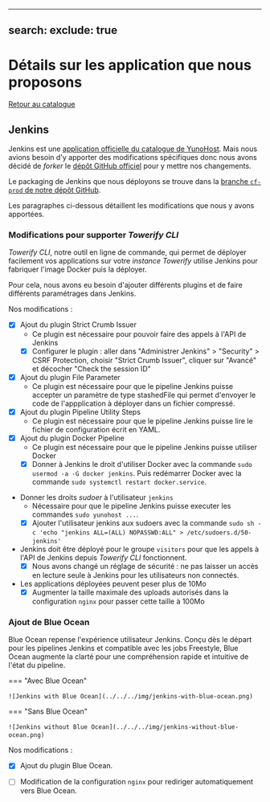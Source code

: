 ---
search:
exclude: true
--

# Détails sur les application que nous proposons

[Retour au catalogue](../how-it-works.md)

## Jenkins

Jenkins est une [application officielle du catalogue de YunoHost][1]. Mais 
nous avions besoin d'y apporter des modifications spécifiques donc nous avons
décidé de _forker_ le [dépôt GitHub officiel][2] pour y mettre nos changements.

Le packaging de Jenkins que nous déployons se trouve dans la [branche `cf-prod`
de notre dépôt GitHub][3].

Les paragraphes ci-dessous détaillent les modifications que nous y avons 
apportées.

[1]: https://apps.yunohost.org/app/jenkins
[2]: https://github.com/YunoHost-Apps/jenkins_ynh
[3]: https://github.com/computablefacts/jenkins_ynh/tree/cf-prod


### Modifications pour supporter *Towerify CLI*

*Towerify CLI*, notre outil en ligne de commande, qui permet de déployer 
facilement vos applications sur votre *instance Towerify* utilise Jenkins
pour fabriquer l'image Docker puis la déployer.

Pour cela, nous avons eu besoin d'ajouter différents plugins et de faire 
différents paramétrages dans Jenkins.

Nos modifications :

* [X] Ajout du plugin Strict Crumb Issuer
    * Ce plugin est nécessaire pour pouvoir faire des appels à l'API de
      Jenkins 
    * [X] Configurer le plugin : aller dans "Administrer Jenkins" > 
      "Security" > CSRF Protection, choisir "Strict Crumb Issuer", cliquer 
      sur "Avancé" et décocher "Check the session ID"
* [X] Ajout du plugin File Parameter 
    * Ce plugin est nécessaire pour que le pipeline Jenkins puisse 
      accepter un paramètre de type stashedFile qui permet d'envoyer le code
      de l'appplication à déployer dans un fichier compressé.
* [X] Ajout du plugin Pipeline Utility Steps
    * Ce plugin est nécessaire pour que le pipeline Jenkins puisse lire le 
      fichier de configuration écrit en YAML.
* [X] Ajout du plugin Docker Pipeline
    * Ce plugin est nécessaire pour que le pipeline Jenkins puisse utiliser 
      Docker 
    * [X] Donner à Jenkins le droit d'utiliser Docker avec la commande
      `sudo usermod -a -G docker jenkins`. Puis redémarrer Docker avec la 
      commande `sudo systemctl restart docker.service`.
* Donner les droits _sudoer_ à l'utilisateur `jenkins`
    * Nécessaire pour que le pipeline Jenkins puisse executer les commandes
      `sudo yunohost ...`.
    * [X] Ajouter l'utilisateur jenkins aux sudoers avec la commande 
      `sudo sh -c 'echo "jenkins ALL=(ALL) NOPASSWD:ALL" > /etc/sudoers.d/50-jenkins'`
* Jenkins doit être déployé pour le groupe `visitors` pour que les appels à 
  l'API de Jenkins depuis *Towerify CLI* fonctionnent. 
    * [X] Nous avons changé un réglage de sécurité : ne pas laisser un accès
      en lecture seule à Jenkins pour les utilisateurs non connectés.
* Les applications déployées peuvent peser plus de 10Mo
    * [X] Augmenter la taille maximale des uploads autorisés dans la configuration
      `nginx` pour passer cette taille à 100Mo

### Ajout de Blue Ocean

Blue Ocean repense l'expérience utilisateur Jenkins. Conçu dès le départ pour 
les pipelines Jenkins et compatible avec les jobs Freestyle, Blue Ocean augmente
la clarté pour une compréhension rapide et intuitive de l'état du pipeline.

=== "Avec Blue Ocean"

    ![Jenkins with Blue Ocean](../../../img/jenkins-with-blue-ocean.png)

=== "Sans Blue Ocean"

    ![Jenkins without Blue Ocean](../../../img/jenkins-without-blue-ocean.png)

Nos modifications :

* [X] Ajout du plugin Blue Ocean.
* [ ] Modification de la configuration `nginx` pour rediriger automatiquement vers Blue
  Ocean.


